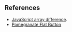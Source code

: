 ## References
* [JavaScript array difference](http://stackoverflow.com/a/4026828).
* [Pomegranate Flat Button](http://cssdeck.com/labs/beautiful-flat-buttons)
